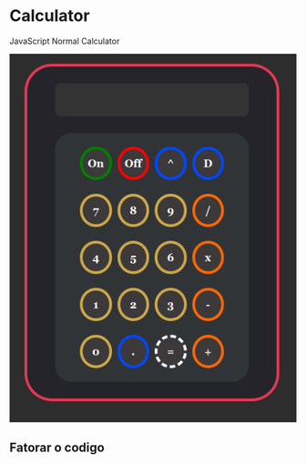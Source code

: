 # Calculator

JavaScript Normal Calculator

![calc](./assets/img/calculator.gif)

## Fatorar o codigo
